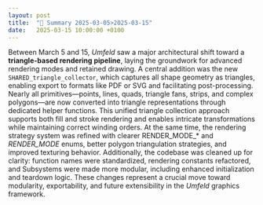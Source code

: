```yaml
---
layout: post
title:  "🤖 Summary 2025-03-05>2025-03-15"
date:   2025-03-15 10:00:00 +0100
---
```


Between March 5 and 15, *Umfeld* saw a major architectural shift toward a **triangle-based rendering pipeline**, laying the groundwork for advanced rendering modes and retained drawing. A central addition was the new `SHARED_triangle_collector`, which captures all shape geometry as triangles, enabling export to formats like PDF or SVG and facilitating post-processing. Nearly all primitives—points, lines, quads, triangle fans, strips, and complex polygons—are now converted into triangle representations through dedicated helper functions. This unified triangle collection approach supports both fill and stroke rendering and enables intricate transformations while maintaining correct winding orders. At the same time, the rendering strategy system was refined with clearer RENDER_MODE_* and *RENDER_MODE* enums, better polygon triangulation strategies, and improved texturing behavior. Additionally, the codebase was cleaned up for clarity: function names were standardized, rendering constants refactored, and Subsystems were made more modular, including enhanced initialization and teardown logic. These changes represent a crucial move toward modularity, exportability, and future extensibility in the *Umfeld* graphics framework.